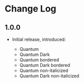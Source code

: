 # Change Log

## 1.0.0

- Initial release, introduced:

  - Quantum
  - Quantum Dark
  - Quantum bordered
  - Quantum Dark bordered
  - Quantum non-italicized
  - Quantum Dark non-italicized
